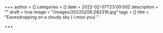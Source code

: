 +++
author = []
categories = []
date = 2022-02-07T23:00:00Z
description = ""
draft = true
image = "/images/20220208_082316.jpg"
tags = []
title = "Eavesdropping on a cloudy sky ( I miss you) "

+++
